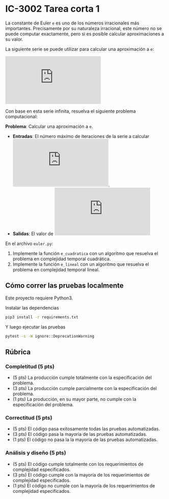 # IC-3002 Tarea corta 1

La constante de Euler `e` es uno de los números irracionales más importantes. Precisamente por su naturaleza irracional, este número no se puede computar exactamente, pero si es posible calcular aproximaciones a su valor.

La siguiente serie se puede utilizar para calcular una aproximación a `e`:

[//]: # (e \approx \sum_{i=0}^{\infty} \frac{1}{i!} = 1 + 1 + \frac{1}{2!} + \frac{1}{3!} + \cdots)

![equation](https://latex.codecogs.com/png.latex?e%20%5Capprox%20%5Csum_%7Bi%3D0%7D%5E%7B%5Cinfty%7D%20%5Cfrac%7B1%7D%7Bi%21%7D%20%3D%201%20&plus;%201%20&plus;%20%5Cfrac%7B1%7D%7B2%21%7D%20&plus;%20%5Cfrac%7B1%7D%7B3%21%7D%20&plus;%20%5Ccdots)

Con base en esta serie infinita, resuelva el siguiente problema computacional:

**Problema**: Calcular una aproximación a `e`.
* **Entradas**: El número máximo de iteraciones de la serie a calcular ![n perteneciente a los naturales](https://latex.codecogs.com/png.latex?n%20%5Cin%20%5Cmathbb%7BN%7D).
* **Salidas**: El valor de ![la sumatoria desde 0 hasta n de 1/i!](https://latex.codecogs.com/png.latex?%5Csum_%7Bi%3D0%7D%5E%7Bn%7D%20%5Cfrac%7B1%7D%7Bi%21%7D)

En el archivo `euler.py`:

1. Implemente la función `e_cuadratica` con un algoritmo que resuelva el problema en complejidad temporal cuadrática.
2. Implemente la función `e_lineal` con un algoritmo que resuelva el problema en complejidad temporal lineal.

## Cómo correr las pruebas localmente

Este proyecto requiere Python3.

Instalar las dependencias

```bash
pip3 install -r requirements.txt
```

Y luego ejecutar las pruebas

```bash
pytest -s -W ignore::DeprecationWarning
```

## Rúbrica

### Completitud (5 pts)

* (5 pts) La producción cumple totalmente con la especificación del problema.
* (3 pts) La producción cumple parcialmente con la especificación del problema.
* (1 pts) La producción, en su mayor parte, no cumple con la especificación del problema.

### Correctitud (5 pts)

* (5 pts) El código pasa exitosamente todas las pruebas automatizadas.
* (3 pts) El código pasa la mayoría de las pruebas automatizadas.
* (1 pts) El código no pasa la la mayoría de las pruebas automatizadas.

### Análisis y diseño (5 pts)

* (5 pts) El código cumple totalmente con los requerimientos de complejidad especificados.
* (3 pts) El código cumple con la mayoría de los requerimientos de complejidad especificados.
* (1 pts) El código no cumple con la mayoría de los requerimientos de complejidad especificados.
